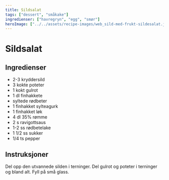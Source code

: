 ```yaml
---
title: Sildsalat
tags: ["dessert", "småkake"]
ingredienser: ["havregryn", "egg", "smør"]
heroImage: ["../../assets/recipe-images/web_sild-med-frukt-sildesalat.jpg"]
---
```


# Sildsalat

## Ingredienser

- 2-3 kryddersild
- 3 kokte poteter
- 1 kokt gulrot
- 1 dl finhakkete
- syltede rødbeter
- 1 finhakket sylteagurk
- 1 finhakket løk
- 4 dl 35% rømme
- 2 s ravigottsaus
- 1-2 ss rødbetelake
- 1 1/2 ss sukker
- 1/4 ts pepper

## Instruksjoner

Del opp den utvannede silden i terninger. Del gulrot og poteter i terninger og bland alt. Fyll på små glass.
